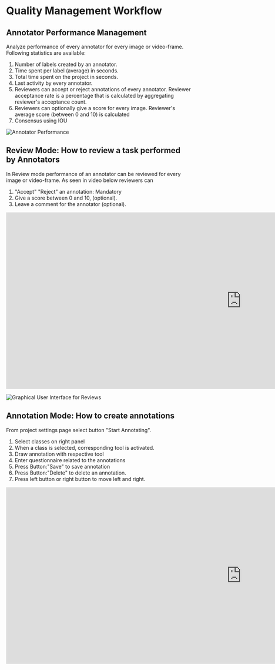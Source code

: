 # Quality Management Workflow

## Annotator Performance Management

Analyze performance of every annotator for every image or video-frame. Following statistics are available:

1. Number of labels created by an annotator.
2. Time spent per label (average) in seconds.
3. Total time spent on the project in seconds.
4. Last activity by every annotator.
5. Reviewers can accept or reject annotations of every annotator. Reviewer acceptance rate is a percentage that is calculated by aggregating reviewer's acceptance count.  
6. Reviewers can optionally give a score for every image. Reviewer's average score (between 0 and 10) is calculated
7. Consensus using IOU


![Annotator Performance](/assets/images/da2f882-AfterReview1.png)



## Review Mode: How to review a task performed by Annotators

In Review mode performance of an annotator can be reviewed for every image or video-frame. As seen in video below reviewers can

1. "Accept" "Reject" an annotation: Mandatory
2. Give a score between 0 and 10, (optional).
3. Leave a comment for the annotator (optional).

<!-- [![How To Review Annotations created by an Annotator TrainingData](https://i.ytimg.com/vi/UEjkveN3hFg/hqdefault.jpg)](https://www.youtube.com/embed/UEjkveN3hFg) -->

<div class="video-wrapper">
  <iframe width="1280" height="480" src="https://www.youtube.com/embed/UEjkveN3hFg" frameborder="0" allowfullscreen></iframe>
</div>


![Graphical User Interface for Reviews](/assets/images/8ec6485-Review.png)



## Annotation Mode: How to create annotations

From project settings page select button "Start Annotating".

1. Select classes on right panel
2. When a class is selected, corresponding tool is activated.
3. Draw annotation with respective tool
4. Enter questionnaire related to the annotations
5. Press Button:"Save" to save annotation
6. Press Button:"Delete" to delete an annotation.
7. Press left button or right button to move left and right.

<!-- [![Role: Annotator - How to create annotations](https://i.ytimg.com/vi/bHrd55nISzY/hqdefault.jpg)](https://www.youtube.com/embed/bHrd55nISzY) -->

<div class="video-wrapper">
  <iframe width="1280" height="480" src="https://www.youtube.com/embed/bHrd55nISzY" frameborder="0" allowfullscreen></iframe>
</div>
